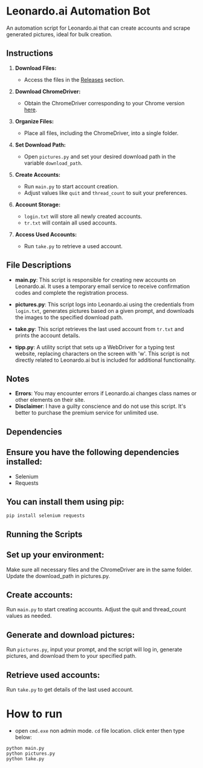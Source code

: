 # Leonardo.ai Automation Bot

An automation script for Leonardo.ai that can create accounts and scrape generated pictures, ideal for bulk creation.

## Instructions

1. **Download Files:**
   - Access the files in the [Releases](https://github.com/nxbvu/Leonardo.ai-Bot/releases) section.

2. **Download ChromeDriver:**
   - Obtain the ChromeDriver corresponding to your Chrome version [here](https://googlechromelabs.github.io/chrome-for-testing/#stable).

3. **Organize Files:**
   - Place all files, including the ChromeDriver, into a single folder.

4. **Set Download Path:**
   - Open `pictures.py` and set your desired download path in the variable `download_path`.

5. **Create Accounts:**
   - Run `main.py` to start account creation.
   - Adjust values like `quit` and `thread_count` to suit your preferences.

6. **Account Storage:**
   - `login.txt` will store all newly created accounts.
   - `tr.txt` will contain all used accounts.

7. **Access Used Accounts:**
   - Run `take.py` to retrieve a used account.

## File Descriptions

- **main.py**: This script is responsible for creating new accounts on Leonardo.ai. It uses a temporary email service to receive confirmation codes and complete the registration process.

- **pictures.py**: This script logs into Leonardo.ai using the credentials from `login.txt`, generates pictures based on a given prompt, and downloads the images to the specified download path.

- **take.py**: This script retrieves the last used account from `tr.txt` and prints the account details.

- **tipp.py**: A utility script that sets up a WebDriver for a typing test website, replacing characters on the screen with 'w'. This script is not directly related to Leonardo.ai but is included for additional functionality.

## Notes

- **Errors**: You may encounter errors if Leonardo.ai changes class names or other elements on their site.
- **Disclaimer**: I have a guilty conscience and do not use this script. It's better to purchase the premium service for unlimited use.

## Dependencies

## Ensure you have the following dependencies installed:

- Selenium
- Requests

## You can install them using pip:

```
pip install selenium requests
```

## Running the Scripts

## Set up your environment:

Make sure all necessary files and the ChromeDriver are in the same folder.
Update the download_path in pictures.py.

## Create accounts:

Run `main.py` to start creating accounts. Adjust the quit and thread_count values as needed.

## Generate and download pictures:

Run `pictures.py`, input your prompt, and the script will log in, generate pictures, and download them to your specified path.

## Retrieve used accounts:

Run `take.py` to get details of the last used account.

# How to run
- open `cmd.exe` non admin mode. `cd` file location. click enter then type below:

```
python main.py
python pictures.py
python take.py
```
